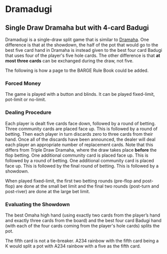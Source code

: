 # Dramadugi

## Single Draw Dramaha but with 4-card Badugi

Dramadugi is a single-draw split game that is similar to
[Dramaha](https://secure.barge.org/bargerulebooks/BARGERuleBook2021-20210712.pdf#page=42). One
difference is that at the showdown, the half of the pot that would go
to the best five card hand in Dramaha is instead given to the best
four card Badugi that uses four of the player's five hole cards.  The other
difference is that **at most three cards** can be exchanged during
the draw, not five.


The following is how a page to the BARGE Rule Book could be added.

### Forced Money

The game is played with a button and blinds. It can be played fixed-limit,
pot-limit or no-limit.

### Dealing Procedure

Each player is dealt five cards face down, followed by a round of
betting.  Three community cards are placed face
up. This is followed by a round of betting.
Then each player in turn discards zero to three cards from their
hand. Once all of the discards have been announced, the dealer will
deal each player an appropriate number of replacement cards. Note that
this differs from Triple Draw Dramaha, where the draw takes place
**before** the flop betting.  One additional community card is placed face
up. This is followed by a round of betting.  One
additional community card is placed face up. This is followed by the final
round of betting. This is followed by a showdown.

When played fixed-limit, the first two betting rounds (pre-flop and
post-flop) are done at the small bet limit and the final two rounds
(post-turn and post-river) are done at the large bet limit.

### Evaluating the Showdown 

The best Omaha high hand (using exactly two cards from the player’s hand and
exactly three cards from the board) and the best four card Badugi hand (with
each of the four cards coming from the player's hole cards) splits the pot.

The fifth card is not a tie-breaker. A234 rainbow with the fifth card being
a K would split a pot with A234 rainbow with a five as the fifth card.
